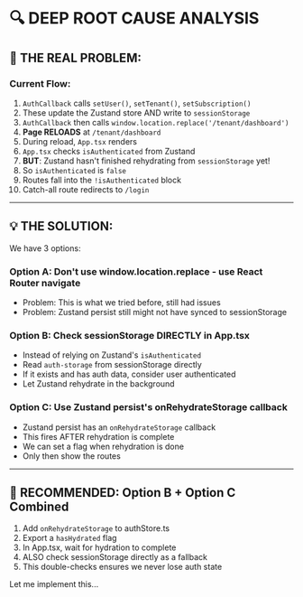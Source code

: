 # 🔍 DEEP ROOT CAUSE ANALYSIS

## 🎯 **THE REAL PROBLEM:**

### **Current Flow:**
1. `AuthCallback` calls `setUser()`, `setTenant()`, `setSubscription()`
2. These update the Zustand store AND write to `sessionStorage`
3. `AuthCallback` then calls `window.location.replace('/tenant/dashboard')`
4. **Page RELOADS** at `/tenant/dashboard`
5. During reload, `App.tsx` renders
6. `App.tsx` checks `isAuthenticated` from Zustand
7. **BUT**: Zustand hasn't finished rehydrating from `sessionStorage` yet!
8. So `isAuthenticated` is `false`
9. Routes fall into the `!isAuthenticated` block
10. Catch-all route redirects to `/login`

---

## 💡 **THE SOLUTION:**

We have 3 options:

### **Option A: Don't use window.location.replace - use React Router navigate**
- Problem: This is what we tried before, still had issues
- Problem: Zustand persist still might not have synced to sessionStorage

### **Option B: Check sessionStorage DIRECTLY in App.tsx**
- Instead of relying on Zustand's `isAuthenticated`
- Read `auth-storage` from sessionStorage directly
- If it exists and has auth data, consider user authenticated
- Let Zustand rehydrate in the background

### **Option C: Use Zustand persist's onRehydrateStorage callback**
- Zustand persist has an `onRehydrateStorage` callback
- This fires AFTER rehydration is complete
- We can set a flag when rehydration is done
- Only then show the routes

---

## 🎯 **RECOMMENDED: Option B + Option C Combined**

1. Add `onRehydrateStorage` to authStore.ts
2. Export a `hasHydrated` flag
3. In App.tsx, wait for hydration to complete
4. ALSO check sessionStorage directly as a fallback
5. This double-checks ensures we never lose auth state

Let me implement this...

